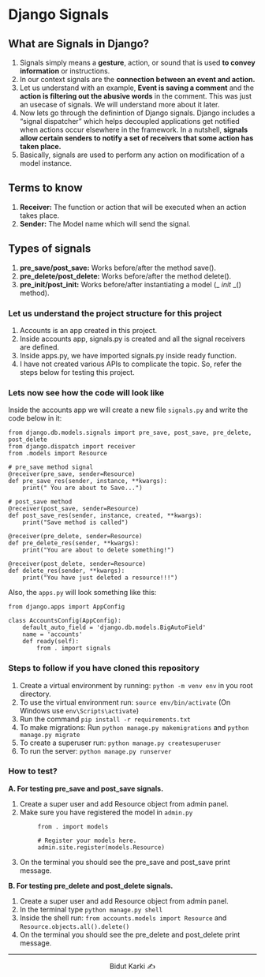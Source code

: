# Django Signals

## What are Signals in Django?
1. Signals simply means a <b>gesture</b>, action, or sound that is used <b>to convey information</b> or instructions.
2. In our context signals are the <b>connection between an event and action.</b>
3. Let us understand with an example, <b>Event is saving a comment</b> and the <b>action is filtering out the abusive words</b> in the comment. This was just an usecase of signals. We will understand more about it later.
3. Now lets go through the definintion of Django signals. Django includes a “signal dispatcher” which helps decoupled applications get notified when actions occur elsewhere in the framework. In a nutshell, <b>signals allow certain senders to notify a set of receivers that some action has taken place.</b>
4. Basically, signals are used to perform any action on modification of a model instance.

## Terms to know
1. <b>Receiver:</b> The function or action that will be executed when an action takes place.
2. <b>Sender:</b> The Model name which will send the signal.

## Types of signals
1. <b>pre_save/post_save:</b> Works before/after the method save().
2. <b>pre_delete/post_delete:</b> Works before/after the method delete().
3. <b>pre_init/post_init:</b> Works before/after instantiating a model (_ _init_ _() method).


### Let us understand the project structure for this project
1. Accounts is an app created in this project.
2. Inside accounts app, signals.py is created and all the signal receivers are defined.
3. Inside apps.py, we have imported signals.py inside ready function.
4. I have not created various APIs to complicate the topic. So, refer the steps below for testing this project.

### Lets now see how the code will look like

Inside the accounts app we will create a new file `signals.py` and write the code below in it:
```
from django.db.models.signals import pre_save, post_save, pre_delete, post_delete
from django.dispatch import receiver
from .models import Resource

# pre_save method signal
@receiver(pre_save, sender=Resource)
def pre_save_res(sender, instance, **kwargs):
    print(" You are about to Save...") 

# post_save method
@receiver(post_save, sender=Resource) 
def post_save_res(sender, instance, created, **kwargs):
    print("Save method is called") 

@receiver(pre_delete, sender=Resource)
def pre_delete_res(sender, **kwargs):
    print("You are about to delete something!")

@receiver(post_delete, sender=Resource)
def delete_res(sender, **kwargs):
    print("You have just deleted a resource!!!")
```

Also, the `apps.py` will look something like this:
```
from django.apps import AppConfig

class AccountsConfig(AppConfig):
    default_auto_field = 'django.db.models.BigAutoField'
    name = 'accounts'
    def ready(self):
        from . import signals
```

### Steps to follow if you have cloned this repository
1. Create a virtual environment by running: `python -m venv env` in you root directory.
2. To use the virtual environment run: `source env/bin/activate`  (On Windows use `env\Scripts\activate`)
3. Run the command `pip install -r requirements.txt`
4. To make migrations: Run `python manage.py makemigrations` and `python manage.py migrate`
5. To create a superuser run: `python manage.py createsuperuser`
6. To run the server: `python manage.py runserver`


### How to test?
<b>A. For testing pre_save and post_save signals.</b>
  1. Create a super user and add Resource object from admin panel.
  2. Make sure you have registered the model in `admin.py`
       ```  from django.contrib import admin
            from . import models

            # Register your models here.
            admin.site.register(models.Resource)
        ```
  2. On the terminal you should see the pre_save and post_save print message.
  
<b>B. For testing pre_delete and post_delete signals.</b>
  1. Create a super user and add Resource object from admin panel.
  2. In the terminal type `python manage.py shell`
  3. Inside the shell run: `from accounts.models import Resource` and `Resource.objects.all().delete()`
  3. On the terminal you should see the pre_delete and post_delete print message.

<hr>
<p align="center">Bidut Karki ✍</p>

